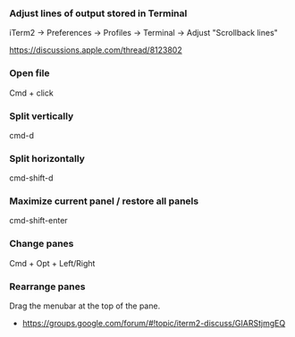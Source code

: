 ### Adjust lines of output stored in Terminal

iTerm2 -> Preferences -> Profiles -> Terminal -> Adjust "Scrollback lines"

https://discussions.apple.com/thread/8123802


### Open file

Cmd + click


### Split vertically

cmd-d


### Split horizontally

cmd-shift-d


### Maximize current panel / restore all panels

cmd-shift-enter


### Change panes

Cmd + Opt + Left/Right


### Rearrange panes

Drag the menubar at the top of the pane.

* https://groups.google.com/forum/#!topic/iterm2-discuss/GIARStjmgEQ